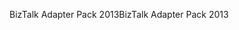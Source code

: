 <span data-ttu-id="c4c0a-101">BizTalk Adapter Pack 2013</span><span class="sxs-lookup"><span data-stu-id="c4c0a-101">BizTalk Adapter Pack 2013</span></span>